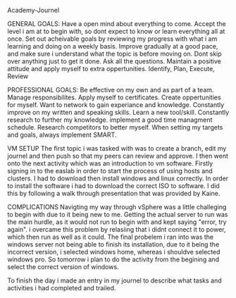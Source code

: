 Academy-Journel

GENERAL GOALS:
Have a open mind about everything to come.
Accept the level i am at to begin with, so dont expect to know or learn everything all at once.
Set out acheivable goals by reviewing my progress with what i am learning and doing on a weekly basis.
Improve gradually at a good pace, and make sure i understand what the topic is before moving on. 
Dont skip over anything just to get it done.
Ask all the questions.
Maintain a positive attitude and apply myself to extra oppertunities.
Identify, Plan, Execute, Review 

PROFESSIONAL GOALS:
Be effective on my own and as part of a team. 
Manage responsibilites.
Apply myself to certificates.
Create oppertunities for myself.
Want to network to gain experiance and knowledge.
Constantly improve on my written and speaking skills.
Learn a new tool/skill.
Constantly research to further my knowledge.
implement a good time managment schedule.
Research competitors to better myself.
When setting my targets and goals, always implement SMART.

VM SETUP
The first topic i was tasked with was to create a branch, edit my journel and then push so that my peers can review and approve.
I then went onto the next activity which was an introduction to vm software. 
Firstly signing in to the easlab in order to start the process of using hosts and clusters.
I had to download then install windows and linux correctly. In order to install the software i had to download the correct ISO to software.
I did this by following a walk through presentation that was provided by Kaine.

COMPLICATIONS
Navigting my way through vSphere was a little challeging to begin with due to it being new to me.
Getting the actual server to run was the main hurdle, as it would not run to begin with and kept saying "error, try again". i overcame this problem by relasiing that i didnt connect it to power, which then run as well as it could.
The final probelem i ran into was the windows server not being able to finish its installation, due to it being the incorrect version, i selected windows home, whereas i shouldve selected windows pro. So tomorrow i plan to do the activity from the begining and select the correct version of windows.

To finish the day i made an entry in my journel to describe what tasks and activities i had completed and trailed.